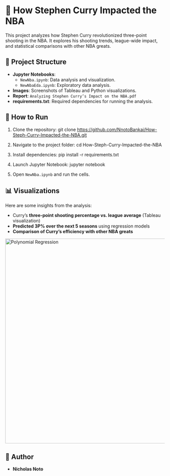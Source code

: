 # 🏀 How Stephen Curry Impacted the NBA

This project analyzes how Stephen Curry revolutionized three-point shooting in the NBA. It explores his shooting trends, league-wide impact, and statistical comparisons with other NBA greats.

## 📂 Project Structure
- **Jupyter Notebooks**:
  - `NewNba.ipynb`: Data analysis and visualization.
  - `NewNbaEda.ipynb`: Exploratory data analysis.
- **Images**: Screenshots of Tableau and Python visualizations.
- **Report**: `Analyzing Stephen Curry’s Impact on the NBA.pdf`
- **requirements.txt**: Required dependencies for running the analysis.

## 🚀 How to Run
1. Clone the repository:
git clone https://github.com/NnotoBankai/How-Steph-Curry-Impacted-the-NBA.git

2. Navigate to the project folder:
cd How-Steph-Curry-Impacted-the-NBA

3. Install dependencies:
pip install -r requirements.txt

4. Launch Jupyter Notebook:
jupyter notebook

5. Open `NewNba.ipynb` and run the cells.

## 📊 Visualizations
Here are some insights from the analysis:
- Curry’s **three-point shooting percentage vs. league average** (Tableau visualization)
- **Predicted 3P% over the next 5 seasons** using regression models
- **Comparison of Curry’s efficiency with other NBA greats**

<img width="645" alt="Polynomial Regression" src="https://github.com/user-attachments/assets/2edb34ad-6ce2-43b9-9d3a-b722bdb16e21" />



## 🏀 Author
- **Nicholas Noto**
